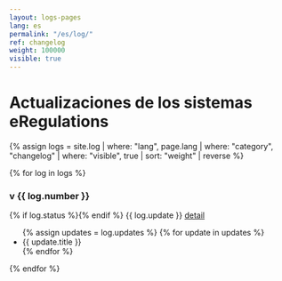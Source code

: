 ```yaml
---
layout: logs-pages
lang: es
permalink: "/es/log/"
ref: changelog
weight: 100000
visible: true
---
```


# Actualizaciones de los sistemas eRegulations

{% assign logs = site.log | where: "lang", page.lang | where: "category", "changelog" | where: "visible", true | sort: "weight" | reverse %}

{% for log in logs %}
<div class="log-excerpt">

<h3> v {{ log.number }} </h3>

<div class="{{ log.status }} {{ log.lang }} log-date">
	{% if log.status %}<span><i class="fa fa-check"></i></span>{% endif %}
	<span>{{ log.update }}</span>
	<a href="{{ log.permalink }}" class="btn btn-default btn-sm log-detail-button pull-right">detail</a>
</div>

<ul class="changelog">
	{% assign updates = log.updates %}
	{% for update in updates %}
	<li class="ch-{{ update.status }} {{ log.lang }}">{{ update.title }}</li>
	{% endfor %}
</ul>

{% endfor %}
</div>
